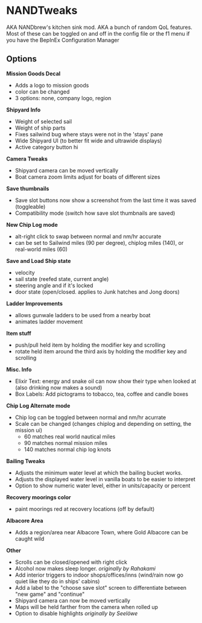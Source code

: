 # NANDTweaks
AKA NANDbrew's kitchen sink mod. AKA a bunch of random QoL features.
Most of these can be toggled on and off in the config file or the f1 menu if you have the BepInEx Configuration Manager
## Options
**Mission Goods Decal**
- Adds a logo to mission goods
- color can be changed
- 3 options: none, company logo, region

**Shipyard Info**
- Weight of selected sail
- Weight of ship parts
- Fixes sailwind bug where stays were not in the 'stays' pane
- Wide Shipyard UI (to better fit wide and ultrawide displays)
- Active category button hi

**Camera Tweaks**
- Shipyard camera can be moved vertically
- Boat camera zoom limits adjust for boats of different sizes

**Save thumbnails**
- Save slot buttons now show a screenshot from the last time it was saved (toggleable)
- Compatibility mode (switch how save slot thumbnails are saved)

**New Chip Log mode**
- alt-right click to swap between normal and nm/hr accurate
- can be set to Sailwind miles (90 per degree), chiplog miles (140), or real-world miles (60)

**Save and Load Ship state**
- velocity
- sail state (reefed state, current angle)
- steering angle and if it's locked
- door state (open/closed. applies to Junk hatches and Jong doors)

**Ladder Improvements**
- allows gunwale ladders to be used from a nearby boat
- animates ladder movement

**Item stuff**
- push/pull held item by holding the modifier key and scrolling
- rotate held item around the third axis by holding the modifier key and scrolling

**Misc. Info**
- Elixir Text: energy and snake oil can now show their type when looked at (also drinking now makes a sound)
- Box Labels: Add pictograms to tobacco, tea, coffee and candle boxes

**Chip Log Alternate mode**
- Chip log can be toggled between normal and nm/hr acurrate
- Scale can be changed (changes chiplog and depending on setting, the mission ui)
  - 60 matches real world nautical miles
  - 90 matches normal mission miles
  - 140 matches normal chip log knots

**Bailing Tweaks**
- Adjusts the minimum water level at which the bailing bucket works.
- Adjusts the displayed water level in vanilla boats to be easier to interpret
- Option to show numeric water level, either in units/capacity or percent

**Recovery moorings color**
  - paint moorings red at recovery locations (off by default)

**Albacore Area**
  - Adds a region/area near Albacore Town, where Gold Albacore can be caught wild

**Other**
- Scrolls can be closed/opened with right click
- Alcohol now makes sleep longer. _originally by Rahakami_
- Add interior triggers to indoor shops/offices/inns (wind/rain now go quiet like they do in ships' cabins)
- Add a label to the "choose save slot" screen to differentiate between "new game" and "continue"
- Shipyard camera can now be moved vertically
- Maps will be held farther from the camera when rolled up
- Option to disable highlights _originally by Seelöwe_
